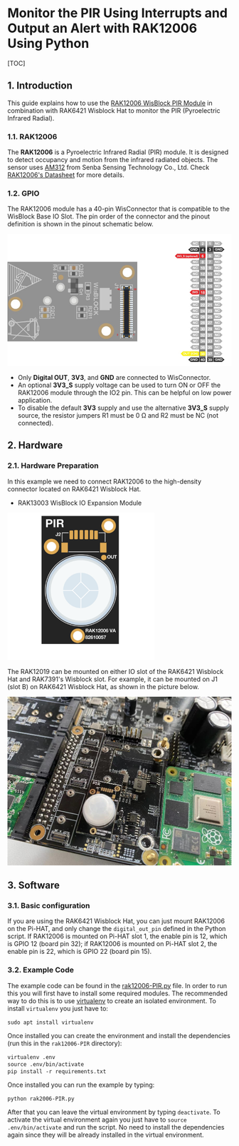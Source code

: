 # Monitor the PIR Using Interrupts and Output an Alert with RAK12006 Using Python 

[TOC]

## 1. Introduction

This guide explains how to use the [RAK12006 WisBlock PIR Module](https://docs.rakwireless.com/Product-Categories/WisBlock/RAK12006/Overview/) in combination with RAK6421 Wisblock Hat to monitor the PIR (Pyroelectric Infrared Radial). 

### 1.1. RAK12006

The **RAK12006** is a Pyroelectric Infrared Radial (PIR) module. It is designed to detect occupancy and motion from the infrared radiated objects. The sensor uses [AM312](http://www.image.micros.com.pl/_dane_techniczne_auto/cz%20am312.pdf) from Senba Sensing Technology Co., Ltd. Check [RAK12006's Datasheet](https://docs.rakwireless.com/Product-Categories/WisBlock/RAK12006/Datasheet/) for more details. 

### 1.2. GPIO 

The RAK12006 module has a 40-pin WisConnector that is compatible to the WisBlock Base IO Slot. The pin order of the connector and the pinout definition is shown in the pinout schematic below.

<img src="assets/rak12006.jpg" alt="RAK12006 Pinout Schematic" style="zoom: 70%;" />



- Only **Digital OUT**, **3V3**, and **GND** are connected to WisConnector.
- An optional **3V3_S** supply voltage can be used to turn ON or OFF the RAK12006 module through the IO2 pin. This can be helpful on low power application.
- To disable the default **3V3** supply and use the alternative **3V3_S** supply source, the resistor jumpers R1 must be 0 Ω and R2 must be NC (not connected).

## 2. Hardware

### 2.1. Hardware Preparation

In this example we need to connect RAK12006 to the high-density connector located on RAK6421 Wisblock Hat. 

- RAK13003 WisBlock IO Expansion Module

<img src="assets/RAK12006_buy.png" alt="RAK12006" style="zoom: 33%;" />

The RAK12019 can be mounted on either IO slot of the RAK6421 Wisblock Hat and RAK7391's Wisblock slot. For example, it can be mounted on J1 (slot B) on RAK6421 Wisblock Hat, as shown in the picture below. 

<img src="assets/mount-rak12006-to-rak6421.jpg" alt="mount rak12006 on pi-hat" style="zoom: 50%;" />





## 3. Software

### 3.1. Basic configuration

If you are using the RAK6421 Wisblock Hat,  you can just mount RAK12006 on the Pi-HAT, and only change the `digital_out_pin` defined in the Python script. If RAK12006 is mounted on Pi-HAT slot 1, the enable pin is 12, which is GPIO 12 (board pin 32); if RAK12006 is mounted on Pi-HAT slot 2, the enable pin is 22, which is GPIO 22 (board pin 15).

### 3.2. Example Code

The example code can be found in the [rak12006-PIR.py](rak12006-PIR.py) file. In order to run this you will first have to install some required modules. The recommended way to do this is to use [virtualenv](https://virtualenv.pypa.io/en/latest/) to create an isolated environment. To install `virtualenv` you just have to:

```
sudo apt install virtualenv
```

Once installed you can create the environment and install the dependencies (run this in the `rak12006-PIR` directory):

```
virtualenv .env
source .env/bin/activate
pip install -r requirements.txt
```

Once installed you can run the example by typing:

```
python rak2006-PIR.py
```

After that you can leave the virtual environment by typing `deactivate`. To activate the virtual environment again you just have to `source .env/bin/activate` and run the script. No need to install the dependencies again since they will be already installed in the virtual environment.

